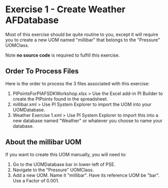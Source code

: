 # Exercise 1 - Create Weather AFDatabase

Most of this exercise should be quite routine to you, except it will require you to create a new UOM named "millibar" that 
belongs to the "Pressure" UOMClass.

Note **no source code** is required to fulfill this exercise.

## Order To Process Files
Here is the order to process the 3 files associated with this exercise:

1. PIPointsForPIAFSDKWorkshop.xlsx > Use the Excel add-in PI Builder to create the PIPoints found in the spreadsheet.
2. millibar.xml > Use PI System Explorer to import the UOM into your UOMDatabase.
3. Weather Exercise 1.xml > Use PI System Explorer to import this into a new database named "Weather" or whatever you choose to name your database.

## About the millibar UOM
If you want to create this UOM manually, you will need to:

1. Go to the UOMDatabase bar in lower-left of PSE.
2. Navigate to the "Pressure" UOMClass.
3. Add a new UOM.  Name it "millibar".  Have its reference UOM be "bar".  Use a Factor of 0.001. 
